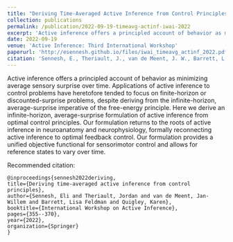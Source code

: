 ```yaml
---
title: "Deriving Time-Averaged Active Inference from Control Principles"
collection: publications
permalink: /publication/2022-09-19-timeavg-actinf-iwai-2022
excerpt: 'Active inference offers a principled account of behavior as minimizing average sensory surprise over time. Applications of active inference to control problems have heretofore tended to focus on finite-horizon or discounted-surprise problems, despite deriving from the infinite-horizon, average-surprise imperative of the free-energy principle. Here we derive an infinite-horizon, average-surprise formulation of active inference from optimal control principles. Our formulation returns to the roots of active inference in neuroanatomy and neurophysiology, formally reconnecting active inference to optimal feedback control. Our formulation provides a unified objective functional for sensorimotor control and allows for reference states to vary over time.'
date: 2022-09-19
venue: 'Active Inference: Third International Workshop'
paperurl: 'http://esennesh.github.io/files/iwai_timeavg_actinf_2022.pdf'
citation: 'Sennesh, E., Theriault, J., van de Meent, J. W., Barrett, L. F., & Quigley, K. (2022, September). Deriving time-averaged active inference from control principles. In International Workshop on Active Inference (pp. 355-370). Cham: Springer Nature Switzerland.'
---
```

Active inference offers a principled account of behavior as minimizing average sensory surprise over time. Applications of active inference to control problems have heretofore tended to focus on finite-horizon or discounted-surprise problems, despite deriving from the infinite-horizon, average-surprise imperative of the free-energy principle. Here we derive an infinite-horizon, average-surprise formulation of active inference from optimal control principles. Our formulation returns to the roots of active inference in neuroanatomy and neurophysiology, formally reconnecting active inference to optimal feedback control. Our formulation provides a unified objective functional for sensorimotor control and allows for reference states to vary over time.

Recommended citation:

    @inproceedings{sennesh2022deriving,
    title={Deriving time-averaged active inference from control principles},
    author={Sennesh, Eli and Theriault, Jordan and van de Meent, Jan-Willem and Barrett, Lisa Feldman and Quigley, Karen},
    booktitle={International Workshop on Active Inference},
    pages={355--370},
    year={2022},
    organization={Springer}
    }
